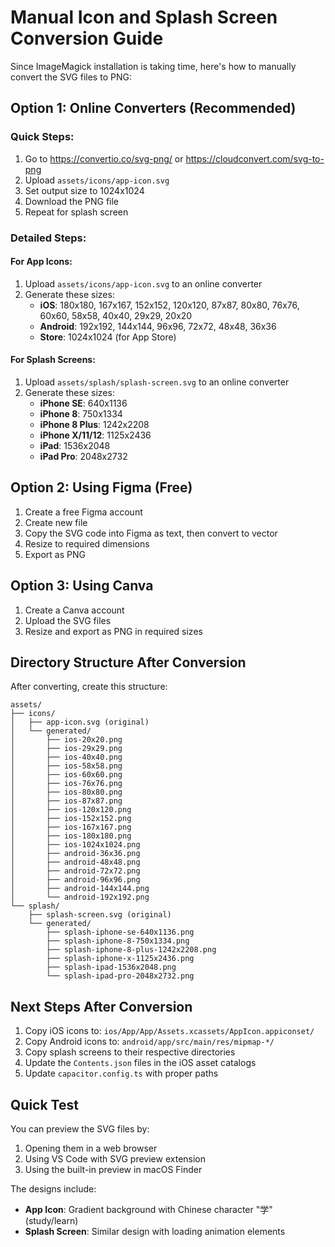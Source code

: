# Manual Icon and Splash Screen Conversion Guide

Since ImageMagick installation is taking time, here's how to manually convert the SVG files to PNG:

## Option 1: Online Converters (Recommended)

### Quick Steps:
1. Go to https://convertio.co/svg-png/ or https://cloudconvert.com/svg-to-png
2. Upload `assets/icons/app-icon.svg`
3. Set output size to 1024x1024
4. Download the PNG file
5. Repeat for splash screen

### Detailed Steps:

#### For App Icons:
1. Upload `assets/icons/app-icon.svg` to an online converter
2. Generate these sizes:
   - **iOS**: 180x180, 167x167, 152x152, 120x120, 87x87, 80x80, 76x76, 60x60, 58x58, 40x40, 29x29, 20x20
   - **Android**: 192x192, 144x144, 96x96, 72x72, 48x48, 36x36
   - **Store**: 1024x1024 (for App Store)

#### For Splash Screens:
1. Upload `assets/splash/splash-screen.svg` to an online converter
2. Generate these sizes:
   - **iPhone SE**: 640x1136
   - **iPhone 8**: 750x1334
   - **iPhone 8 Plus**: 1242x2208
   - **iPhone X/11/12**: 1125x2436
   - **iPad**: 1536x2048
   - **iPad Pro**: 2048x2732

## Option 2: Using Figma (Free)

1. Create a free Figma account
2. Create new file
3. Copy the SVG code into Figma as text, then convert to vector
4. Resize to required dimensions
5. Export as PNG

## Option 3: Using Canva

1. Create a Canva account
2. Upload the SVG files
3. Resize and export as PNG in required sizes

## Directory Structure After Conversion

After converting, create this structure:

```
assets/
├── icons/
│   ├── app-icon.svg (original)
│   └── generated/
│       ├── ios-20x20.png
│       ├── ios-29x29.png
│       ├── ios-40x40.png
│       ├── ios-58x58.png
│       ├── ios-60x60.png
│       ├── ios-76x76.png
│       ├── ios-80x80.png
│       ├── ios-87x87.png
│       ├── ios-120x120.png
│       ├── ios-152x152.png
│       ├── ios-167x167.png
│       ├── ios-180x180.png
│       ├── ios-1024x1024.png
│       ├── android-36x36.png
│       ├── android-48x48.png
│       ├── android-72x72.png
│       ├── android-96x96.png
│       ├── android-144x144.png
│       └── android-192x192.png
└── splash/
    ├── splash-screen.svg (original)
    └── generated/
        ├── splash-iphone-se-640x1136.png
        ├── splash-iphone-8-750x1334.png
        ├── splash-iphone-8-plus-1242x2208.png
        ├── splash-iphone-x-1125x2436.png
        ├── splash-ipad-1536x2048.png
        └── splash-ipad-pro-2048x2732.png
```

## Next Steps After Conversion

1. Copy iOS icons to: `ios/App/App/Assets.xcassets/AppIcon.appiconset/`
2. Copy Android icons to: `android/app/src/main/res/mipmap-*/`
3. Copy splash screens to their respective directories
4. Update the `Contents.json` files in the iOS asset catalogs
5. Update `capacitor.config.ts` with proper paths

## Quick Test

You can preview the SVG files by:
1. Opening them in a web browser
2. Using VS Code with SVG preview extension
3. Using the built-in preview in macOS Finder

The designs include:
- **App Icon**: Gradient background with Chinese character "学" (study/learn)
- **Splash Screen**: Similar design with loading animation elements